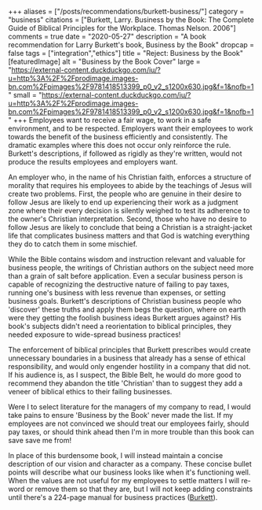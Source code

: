 +++
aliases = ["/posts/recommendations/burkett-business/"]
category = "business"
citations = ["Burkett, Larry. Business by the Book: The Complete Guide of Biblical Principles for the Workplace. Thomas Nelson. 2006"]
comments = true
date = "2020-05-27"
description = "A book recommendation for Larry Burkett's book, Business by the Book"
dropcap = false
tags = ["integration","ethics"]
title = "Reject: Business by the Book"
[featuredImage]
  alt = "Business by the Book Cover"
  large = "https://external-content.duckduckgo.com/iu/?u=http%3A%2F%2Fprodimage.images-bn.com%2Fpimages%2F9781418513399_p0_v2_s1200x630.jpg&f=1&nofb=1"
  small = "https://external-content.duckduckgo.com/iu/?u=http%3A%2F%2Fprodimage.images-bn.com%2Fpimages%2F9781418513399_p0_v2_s1200x630.jpg&f=1&nofb=1"
+++
Employees want to receive a fair wage, to work in a safe environment, and to be respected. Employers want their employees to work towards the benefit of the business efficiently and consistently. The dramatic examples where this does not occur only reinforce the rule. Burkett's descriptions, if followed as rigidly as they're written, would not produce the results employees and employers want.

An employer who, in the name of his Christian faith, enforces a structure of morality that requires his employees to abide by the teachings of Jesus will create two problems. First, the people who are genuine in their desire to follow Jesus are likely to end up experiencing their work as a judgment zone where their every decision is silently weighed to test its adherence to the owner's Christian interpretation. Second, those who have no desire to follow Jesus are likely to conclude that being a Christian is a straight-jacket life that complicates business matters and that God is watching everything they do to catch them in some mischief.

While the Bible contains wisdom and instruction relevant and valuable for business people, the writings of Christian authors on the subject need more than a grain of salt before application. Even a secular business person is capable of recognizing the destructive nature of failing to pay taxes, running one's business with less revenue than expenses, or setting business goals. Burkett's descriptions of Christian business people who 'discover' these truths and apply them begs the question, where on earth were they getting the foolish business ideas Burkett argues against? His book's subjects didn't need a reorientation to biblical principles, they needed exposure to wide-spread business practices!

The enforcement of biblical principles that Burkett prescribes would create unnecessary boundaries in a business that already has a sense of ethical responsibility, and would only engender hostility in a company that did not. If his audience is, as I suspect, the Bible Belt, he would do more good to recommend they abandon the title 'Christian' than to suggest they add a veneer of biblical ethics to their failing businesses.

Were I to select literature for the managers of my company to read, I would take pains to ensure 'Business by the Book' never made the list.  If my employees are not convinced we should treat our employees fairly, should pay taxes, or should think ahead then I'm in more trouble than this book can save save me from!

In place of this burdensome book, I will instead maintain a concise description of our vision and character as a company.  These concise bullet points will describe what our business looks like when it's functioning well. When the values are not useful for my employees to settle matters I will re-word or remove them so that they are, but I will not keep adding constraints until there's a 224-page manual for business practices ([Burkett](#citations)).
